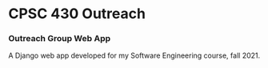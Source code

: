 # CPSC 430 Outreach
### Outreach Group Web App
A Django web app developed for my Software Engineering course, fall 2021.
